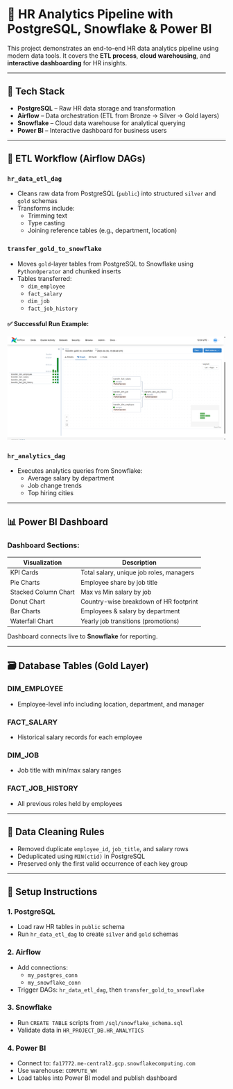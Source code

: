 # 🧠 HR Analytics Pipeline with PostgreSQL, Snowflake & Power BI

This project demonstrates an end-to-end HR data analytics pipeline using modern data tools. It covers the **ETL process**, **cloud warehousing**, and **interactive dashboarding** for HR insights.

---

## 📌 Tech Stack

- **PostgreSQL** – Raw HR data storage and transformation
- **Airflow** – Data orchestration (ETL from Bronze → Silver → Gold layers)
- **Snowflake** – Cloud data warehouse for analytical querying
- **Power BI** – Interactive dashboard for business users

---

## 🔄 ETL Workflow (Airflow DAGs)

### `hr_data_etl_dag`
- Cleans raw data from PostgreSQL (`public`) into structured `silver` and `gold` schemas
- Transforms include:
  - Trimming text
  - Type casting
  - Joining reference tables (e.g., department, location)

### `transfer_gold_to_snowflake`
- Moves `gold`-layer tables from PostgreSQL to Snowflake using `PythonOperator` and chunked inserts
- Tables transferred:
  - `dim_employee`
  - `fact_salary`
  - `dim_job`
  - `fact_job_history`
#### ✅ Successful Run Example:

![Airflow DAG Graph](./assets/Graph.png)

### `hr_analytics_dag`
- Executes analytics queries from Snowflake:
  - Average salary by department
  - Job change trends
  - Top hiring cities

---

## 📊 Power BI Dashboard

### Dashboard Sections:

| Visualization                          | Description                                 |
|----------------------------------------|---------------------------------------------|
| KPI Cards                              | Total salary, unique job roles, managers    |
| Pie Charts                             | Employee share by job title                 |
| Stacked Column Chart                   | Max vs Min salary by job                    |
| Donut Chart                            | Country-wise breakdown of HR footprint      |
| Bar Charts                             | Employees & salary by department            |
| Waterfall Chart                        | Yearly job transitions (promotions)         |

Dashboard connects live to **Snowflake** for reporting.

---

## 🗃️ Database Tables (Gold Layer)

### DIM_EMPLOYEE
- Employee-level info including location, department, and manager

### FACT_SALARY
- Historical salary records for each employee

### DIM_JOB
- Job title with min/max salary ranges

### FACT_JOB_HISTORY
- All previous roles held by employees

---

## 🧹 Data Cleaning Rules

- Removed duplicate `employee_id`, `job_title`, and salary rows
- Deduplicated using `MIN(ctid)` in PostgreSQL
- Preserved only the first valid occurrence of each key group

---

## 🧪 Setup Instructions

### 1. PostgreSQL
- Load raw HR tables in `public` schema
- Run `hr_data_etl_dag` to create `silver` and `gold` schemas

### 2. Airflow
- Add connections:
  - `my_postgres_conn`
  - `my_snowflake_conn`
- Trigger DAGs: `hr_data_etl_dag`, then `transfer_gold_to_snowflake`

### 3. Snowflake
- Run `CREATE TABLE` scripts from `/sql/snowflake_schema.sql`
- Validate data in `HR_PROJECT_DB.HR_ANALYTICS`

### 4. Power BI
- Connect to: `fa17772.me-central2.gcp.snowflakecomputing.com`
- Use warehouse: `COMPUTE_WH`
- Load tables into Power BI model and publish dashboard


